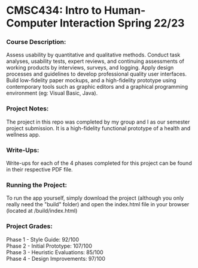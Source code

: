 # CMSC434: Intro to Human-Computer Interaction Spring 22/23

### Course Description:

Assess usability by quantitative and qualitative methods. Conduct task analyses, usability tests, expert reviews, and continuing assessments of working products by interviews, surveys, and logging. Apply design processes and guidelines to develop professional quality user interfaces. Build low-fidelity paper mockups, and a high-fidelity prototype using contemporary tools such as graphic editors and a graphical programming environment (eg: Visual Basic, Java).

### Project Notes:

The project in this repo was completed by my group and I as our semester project submission. It is a high-fidelity functional prototype of a health and wellness app.

### Write-Ups:

Write-ups for each of the 4 phases completed for this project can be found in their respective PDF file.

### Running the Project:

To run the app yourself, simply download the project (although you only really need the "build" folder) and open the index.html file in your browser (located at /build/index.html)

### Project Grades:

Phase 1 - Style Guide: 92/100
<br/>
Phase 2 - Initial Prototype: 107/100
<br/>
Phase 3 - Heuristic Evaluations: 85/100
<br/>
Phase 4 - Design Improvements: 97/100

